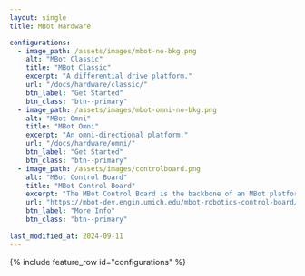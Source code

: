 ```yaml
---
layout: single
title: MBot Hardware

configurations:
  - image_path: /assets/images/mbot-no-bkg.png
    alt: "MBot Classic"
    title: "MBot Classic"
    excerpt: "A differential drive platform."
    url: "/docs/hardware/classic/"
    btn_label: "Get Started"
    btn_class: "btn--primary"
  - image_path: /assets/images/mbot-omni-no-bkg.png
    alt: "MBot Omni"
    title: "MBot Omni"
    excerpt: "An omni-directional platform."
    url: "/docs/hardware/omni/"
    btn_label: "Get Started"
    btn_class: "btn--primary"
  - image_path: /assets/images/controlboard.png
    alt: "MBot Control Board"
    title: "MBot Control Board"
    excerpt: "The MBot Control Board is the backbone of an MBot platform"
    url: "https://mbot-dev.engin.umich.edu/mbot-robotics-control-board/"
    btn_label: "More Info"
    btn_class: "btn--primary"
    
last_modified_at: 2024-09-11
---
```


{% include feature_row id="configurations" %}

